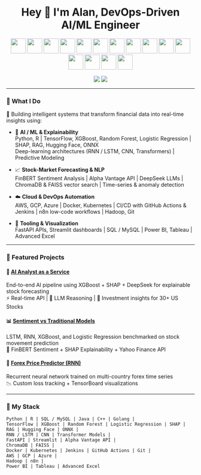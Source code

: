 <h1 align="center">Hey 👋 I'm Alan, DevOps-Driven AI/ML Engineer</h1>

<p align="center">
  <!-- Programming Languages -->
  <img src="https://cdn.jsdelivr.net/gh/devicons/devicon/icons/python/python-original.svg" width="40" />
  <img src="https://cdn.jsdelivr.net/gh/devicons/devicon/icons/r/r-original.svg" width="40" />
  <img src="https://cdn.jsdelivr.net/gh/devicons/devicon/icons/java/java-original.svg" width="40" />
  <img src="https://cdn.jsdelivr.net/gh/devicons/devicon/icons/c/c-original.svg" width="40" />
  <img src="https://cdn.jsdelivr.net/gh/devicons/devicon/icons/cplusplus/cplusplus-original.svg" width="40" />
  <img src="https://cdn.jsdelivr.net/gh/devicons/devicon/icons/go/go-original.svg" width="40" />

  <!-- ML Frameworks -->
  <img src="https://cdn.jsdelivr.net/gh/devicons/devicon/icons/tensorflow/tensorflow-original.svg" width="40" />
  <img src="https://cdn.jsdelivr.net/gh/devicons/devicon/icons/pytorch/pytorch-original.svg" width="40" />
  <img src="https://cdn.jsdelivr.net/gh/devicons/devicon/icons/anaconda/anaconda-original.svg" width="40" />

  <!-- Infra / DevOps -->
  <img src="https://cdn.jsdelivr.net/gh/devicons/devicon/icons/docker/docker-original.svg" width="40" />
  <img src="https://cdn.jsdelivr.net/gh/devicons/devicon/icons/kubernetes/kubernetes-plain.svg" width="40" />
  <img src="https://cdn.jsdelivr.net/gh/devicons/devicon/icons/jenkins/jenkins-original.svg" width="40" />
  <img src="https://cdn.jsdelivr.net/gh/devicons/devicon/icons/linux/linux-original.svg" width="40" />
  <img src="https://cdn.jsdelivr.net/gh/devicons/devicon/icons/azure/azure-original.svg" width="40" />
  <img src="https://cdn.jsdelivr.net/gh/devicons/devicon/icons/googlecloud/googlecloud-original.svg" width="40" />
</p>

<p align="center">
  <a href="mailto:alankit04@gmail.com"><img src="https://img.shields.io/badge/Gmail-D14836?style=flat&logo=gmail&logoColor=white"/></a>
  <a href="https://linkedin.com/in/alankit04"><img src="https://img.shields.io/badge/LinkedIn-0A66C2?style=flat&logo=linkedin&logoColor=white"/></a>
</p>

---

### 🧩 What I Do

🚀 Building intelligent systems that transform financial data into real-time insights using:

- 🧠 **AI / ML & Explainability**  
  Python, R | TensorFlow, XGBoost, Random Forest, Logistic Regression | SHAP, RAG, Hugging Face, ONNX  
  Deep-learning architectures (RNN / LSTM, CNN, Transformers) | Predictive Modeling  

- 📈 **Stock-Market Forecasting & NLP**  
  FinBERT Sentiment Analysis | Alpha Vantage API | DeepSeek LLMs | ChromaDB & FAISS vector search | Time-series & anomaly detection  

- ☁️ **Cloud & DevOps Automation**  
  AWS, GCP, Azure | Docker, Kubernetes | CI/CD with GitHub Actions & Jenkins | n8n low-code workflows | Hadoop, Git  

- 🧰 **Tooling & Visualization**  
  FastAPI APIs, Streamlit dashboards | SQL / MySQL | Power BI, Tableau | Advanced Excel  

---

### 🚀 Featured Projects

#### 🔎 [AI Analyst as a Service](https://github.com/alankit04/Stock-RAG-SHAP-DeepSeek)  
End-to-end AI pipeline using XGBoost + SHAP + DeepSeek for explainable stock forecasting  
⚡ Real-time API | 🧠 LLM Reasoning | 🧮 Investment insights for 30+ US Stocks

#### 📊 [Sentiment vs Traditional Models](https://github.com/alankit04/Finance-Sentimental-Analysis)  
LSTM, RNN, XGBoost, and Logistic Regression benchmarked on stock movement prediction  
💬 FinBERT Sentiment + SHAP Explainability + Yahoo Finance API

#### 💸 [Forex Price Predictor (RNN)](https://github.com/alankit04/Apple-Stock-Analysis)  
Recurrent neural network trained on multi-country forex time series  
📉 Custom loss tracking + TensorBoard visualizations

---

### 📌 My Stack

```text
Python | R | SQL / MySQL | Java | C++ | Golang |
TensorFlow | XGBoost | Random Forest | Logistic Regression | SHAP | RAG | Hugging Face | ONNX |
RNN / LSTM | CNN | Transformer Models |
FastAPI | Streamlit | Alpha Vantage API |
ChromaDB | FAISS |
Docker | Kubernetes | Jenkins | GitHub Actions | Git |
AWS | GCP | Azure |
Hadoop | n8n |
Power BI | Tableau | Advanced Excel
